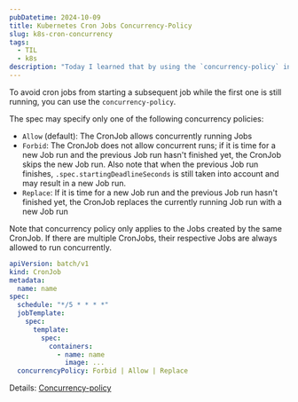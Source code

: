 ```yaml
---
pubDatetime: 2024-10-09
title: Kubernetes Cron Jobs Concurrency-Policy
slug: k8s-cron-concurrency
tags:
  - TIL
  - k8s
description: "Today I learned that by using the `concurrency-policy` in a CronJob specification, you can control whether jobs are allowed to run concurrently, ensuring that subsequent jobs do not start before the previous ones are completed."
---
```


To avoid cron jobs from starting a subsequent job while the first one is still running, you can use the `concurrency-policy`.

The spec may specify only one of the following concurrency policies:

- `Allow` (default): The CronJob allows concurrently running Jobs
- `Forbid`: The CronJob does not allow concurrent runs; if it is time for a new Job run and the previous Job run hasn't finished yet, the CronJob skips the new Job run. Also note that when the previous Job run finishes, `.spec.startingDeadlineSeconds` is still taken into account and may result in a new Job run.
- `Replace`: If it is time for a new Job run and the previous Job run hasn't finished yet, the CronJob replaces the currently running Job run with a new Job run

Note that concurrency policy only applies to the Jobs created by the same CronJob. If there are multiple CronJobs, their respective Jobs are always allowed to run concurrently.

```yaml
apiVersion: batch/v1
kind: CronJob
metadata:
  name: name
spec:
  schedule: "*/5 * * * *"
  jobTemplate:
    spec:
      template:
        spec:
          containers:
            - name: name
              image: ...
  concurrencyPolicy: Forbid | Allow | Replace
```

Details: [Concurrency-policy](https://kubernetes.io/docs/concepts/workloads/controllers/cron-jobs/#concurrency-policy)
